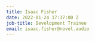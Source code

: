 ```yaml
---
title: Isaac Fisher
date: 2022-01-24 17:37:00 Z
job-title: Development Trainee
email: isaac.fisher@novel.audio
---
```


